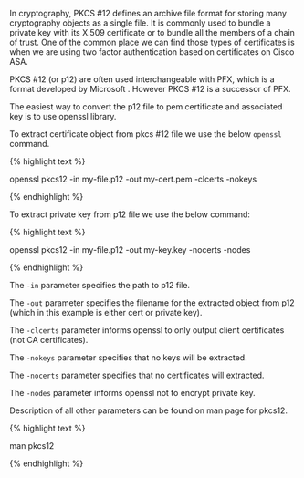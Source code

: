 In cryptography, PKCS #12 defines an archive file format for storing many cryptography objects as a single file. It is commonly used to bundle a private key with its X.509 certificate or to bundle all the members of a chain of trust. One of the common place we can find those types of certificates is when we are using two factor authentication based on certificates on Cisco ASA.


PKCS #12 (or p12) are often used interchangeable with PFX, which is a format developed by Microsoft . However PKCS #12 is a successor of PFX.

The easiest way to convert the p12 file to pem certificate and associated key is to use openssl library.

To extract certificate object from pkcs #12 file we use the below ```openssl``` command.

{% highlight text %}

openssl pkcs12 -in my-file.p12 -out my-cert.pem -clcerts -nokeys

{% endhighlight %}

To extract private key from p12 file we use the below command:

{% highlight text %}

openssl pkcs12 -in my-file.p12 -out my-key.key -nocerts -nodes

{% endhighlight %}

The ```-in``` parameter specifies the path to p12 file.

The ```-out``` parameter specifies the filename for the extracted object from p12 (which in this example is either cert or private key).

The ```-clcerts``` parameter informs openssl to only output client certificates (not CA certificates).

The ```-nokeys``` parameter specifies that no keys will be extracted.

The ```-nocerts``` parameter specifies that no certificates will extracted.

The ```-nodes``` parameter informs openssl not to encrypt private key.

Description of all other parameters can be found on man page for pkcs12.

{% highlight text %}

man pkcs12

{% endhighlight %}
